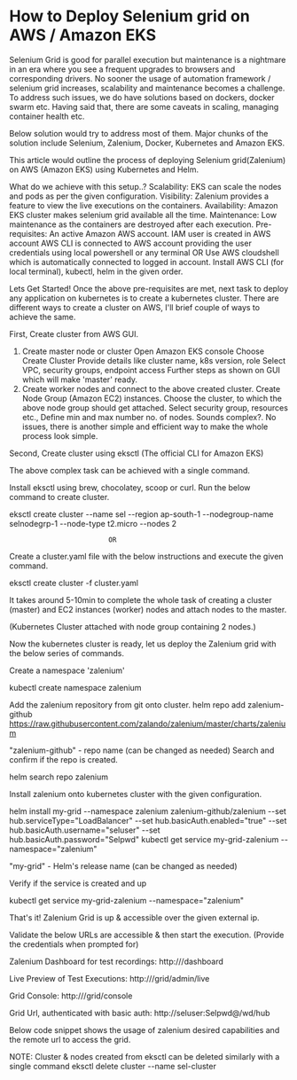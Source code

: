 # How to Deploy Selenium grid on AWS / Amazon EKS 
Selenium Grid is good for parallel execution but maintenance is a nightmare in an era where you see a frequent upgrades to browsers and corresponding drivers. No sooner the usage of automation framework / selenium grid increases, scalability and maintenance becomes a challenge. To address such issues, we do have solutions based on dockers, docker swarm etc. Having said that, there are some caveats in scaling, managing container health etc.

Below solution would try to address most of them. Major chunks of the solution include Selenium, Zalenium, Docker, Kubernetes and Amazon EKS.

This article would outline the process of deploying Selenium grid(Zalenium) on AWS (Amazon EKS) using Kubernetes and Helm.

What do we achieve with this setup..?
Scalability: EKS can scale the nodes and pods as per the given configuration.
Visibility: Zalenium provides a feature to view the live executions on the containers.
Availability: Amazon EKS cluster makes selenium grid available all the time.
Maintenance: Low maintenance as the containers are destroyed after each execution.
Pre-requisites:
An active Amazon AWS account.
IAM user is created in AWS account
AWS CLI is connected to AWS account providing the user credentials using local powershell or any terminal
                                                            OR
Use AWS cloudshell which is automatically connected to logged in account.
Install AWS CLI (for local terminal), kubectl, helm in the given order.

Lets Get Started!
Once the above pre-requisites are met, next task to deploy any application on kubernetes is to create a kubernetes cluster. There are different ways to create a cluster on AWS, I'll brief couple of ways to achieve the same.

First, Create cluster from AWS GUI.

1. Create master node or cluster 
Open Amazon EKS console
Choose Create Cluster
Provide details like cluster name, k8s version, role
Select VPC, security groups, endpoint access
Further steps as shown on GUI which will make 'master' ready.
2. Create worker nodes and connect to the above created cluster.
Create Node Group (Amazon EC2) instances.
Choose the cluster, to which the above node group should get attached.
Select security group, resources etc.,
Define min and max number no. of nodes.
Sounds complex?. No issues, there is another simple and efficient way to make the whole process look simple.

Second, Create cluster using eksctl (The official CLI for Amazon EKS)

The above complex task can be achieved with a single command.

Install eksctl using brew, chocolatey, scoop or curl.
Run the below command to create cluster.

eksctl create cluster --name sel --region ap-south-1 --nodegroup-name selnodegrp-1 --node-type t2.micro --nodes 2

                             OR

Create a cluster.yaml file with the below instructions and execute the given command.



eksctl create cluster -f cluster.yaml


It takes around 5-10min to complete the whole task of creating a cluster (master) and EC2 instances (worker) nodes and attach nodes to the master.


(Kubernetes Cluster attached with node group containing 2 nodes.)

Now the kubernetes cluster is ready, let us deploy the Zalenium grid with the below series of commands.

Create a namespace 'zalenium'

kubectl create namespace zalenium



Add the zalenium repository from git onto cluster.
helm repo add zalenium-github https://raw.githubusercontent.com/zalando/zalenium/master/charts/zalenium



"zalenium-github" - repo name (can be changed as needed)
Search and confirm if the repo is created.

helm search repo zalenium

Install zalenium onto kubernetes cluster with the given configuration.

helm install my-grid --namespace zalenium zalenium-github/zalenium --set hub.serviceType="LoadBalancer" --set hub.basicAuth.enabled="true" --set hub.basicAuth.username="seluser" --set hub.basicAuth.password="Selpwd" kubectl get service my-grid-zalenium --namespace="zalenium"


"my-grid" - Helm's release name (can be changed as needed)

Verify if the service is created and up

kubectl get service my-grid-zalenium --namespace="zalenium"




That's it! Zalenium Grid is up & accessible over the given external ip.

Validate the below URLs are accessible & then start the execution.
(Provide the credentials when prompted for)

Zalenium Dashboard for test recordings: http://<ExternalIP>/dashboard


Live Preview of Test Executions: http://<ExternalIP>/grid/admin/live


Grid Console: http://<ExternalIP>/grid/console


Grid Url, authenticated with basic auth: http://seluser:Selpwd@<ExternalIP>/wd/hub

Below code snippet shows the usage of zalenium desired capabilities and the remote url to access the grid.





NOTE: 
Cluster & nodes created from eksctl can be deleted similarly with a single command
eksctl delete cluster --name sel-cluster
